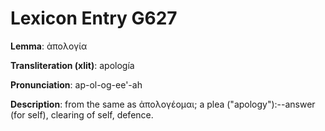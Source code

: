 # Lexicon Entry G627

**Lemma**: ἀπολογία

**Transliteration (xlit)**: apología

**Pronunciation**: ap-ol-og-ee'-ah

**Description**:
from the same as ἀπολογέομαι; a plea ("apology"):--answer (for self), clearing of self, defence.
